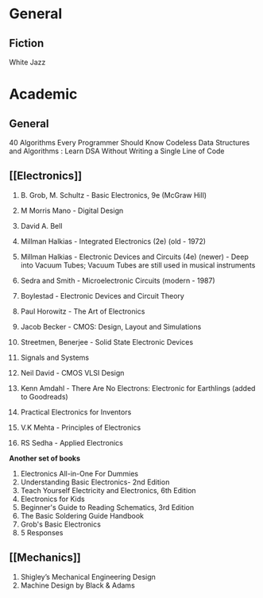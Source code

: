 # General
## Fiction
White Jazz

# Academic
## General
40 Algorithms Every Programmer Should Know
Codeless Data Structures and Algorithms : Learn DSA Without Writing a Single Line of Code

## [[Electronics]]

1. B. Grob, M. Schultz - Basic Electronics, 9e (McGraw Hill)
2. M Morris Mano - Digital Design
3. David A. Bell

4. Millman Halkias - Integrated Electronics (2e) (old - 1972)
5. Millman Halkias - Electronic Devices and Circuits (4e) (newer) - Deep into Vacuum Tubes; Vacuum Tubes are still used in musical instruments
6. Sedra and Smith - Microelectronic Circuits (modern - 1987)
7. Boylestad - Electronic Devices and Circuit Theory
8. Paul Horowitz - The Art of Electronics
9. Jacob Becker - CMOS: Design, Layout and Simulations
10. Streetmen, Benerjee - Solid State Electronic Devices
11. Signals and Systems
12. Neil David - CMOS VLSI Design

13. Kenn Amdahl - There Are No Electrons: Electronic for Earthlings (added to Goodreads)
14. Practical Electronics for Inventors

15. V.K Mehta - Principles of Electronics
16. RS Sedha - Applied Electronics

**Another set of books**
1. Electronics All-in-One For Dummies
2. Understanding Basic Electronics- 2nd Edition
3. Teach Yourself Electricity and Electronics, 6th Edition
4. Electronics for Kids
5. Beginner's Guide to Reading Schematics, 3rd Edition
6. The Basic Soldering Guide Handbook
7. Grob's Basic Electronics
8. 5 Responses

## [[Mechanics]]

1. Shigley’s Mechanical Engineering Design
2. Machine Design by Black & Adams
